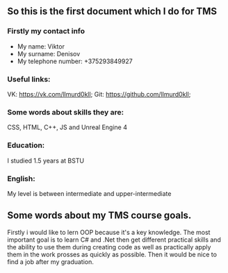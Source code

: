 So this is the first document which I do for TMS
------
### Firstly my contact info
* My name: Viktor
* My surname: Denisov
* My telephone number: +375293849927
### Useful links: 
VK: https://vk.com/llmurd0kll; Git: https://github.com/llmurd0kll;

### Some words about skills they are: 
CSS, HTML, C++, JS and Unreal Engine 4
### Education: 
I studied 1.5 years at BSTU 
### English: 
My level is between intermediate and upper-intermediate

Some words about my TMS course goals.
------
 Firstly i would like to lern OOP because it's a key knowledge. The most important goal is to learn C# and .Net then get different practical skills and the ability to use them during creating code as well as practically apply them in the work prosses as quickly as possible. Then it would be nice to find a job after my graduation.